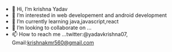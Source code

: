 - 👋 Hi, I’m krishna Yadav
- 👀 I’m interested in  web developement and android development
- 🌱 I’m currently learning java,javascript,react
- 💞️ I’m looking to collaborate on ...
- 📫 How to reach me ...twitter:@yadavkrishna07, Gmail:krishnakmr560@gmail.com

<!---
yadavkrishna/yadavkrishna is a ✨ special ✨ repository because its `README.md` (this file) appears on your GitHub profile.
You can click the Preview link to take a look at your changes.
--->
